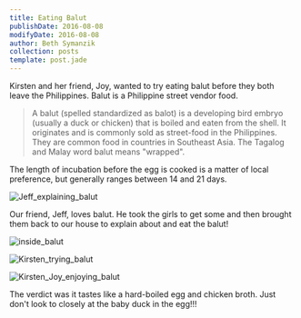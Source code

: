 ```yaml
---
title: Eating Balut
publishDate: 2016-08-08
modifyDate: 2016-08-08
author: Beth Symanzik
collection: posts
template: post.jade
---
```

Kirsten and her friend, Joy, wanted to try eating balut before they both leave the Philippines. Balut is a Philippine street vendor food.

> A balut (spelled standardized as balot) is a developing bird embryo (usually a duck or chicken) that is boiled and eaten from the shell. It originates and is commonly sold as street-food in the Philippines. They are common food in countries in Southeast Asia. The Tagalog and Malay word balut means "wrapped".

The length of incubation before the egg is cooked is a matter of local preference, but generally ranges between 14 and 21 days.

![Jeff_explaining_balut](/images/IMG_7107.JPG)

Our friend, Jeff, loves balut.  He took the girls to get some and then brought them back to our house to explain about and eat the balut!

![inside_balut](/images/IMG_7111.JPG)

![Kirsten_trying_balut](/images/IMG_7121.JPG)

![Kirsten_Joy_enjoying_balut](/images/IMG_7125.JPG)

The verdict was it tastes like a hard-boiled egg and chicken broth.  Just don't look to closely at the baby duck in the egg!!!
